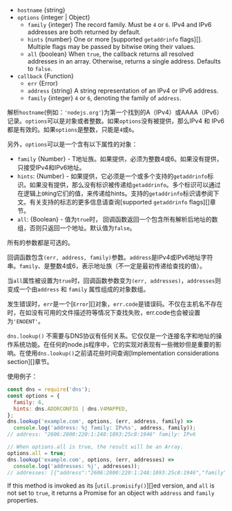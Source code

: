 <!-- YAML
added: v0.1.90
changes:
  - version: v1.2.0
    pr-url: https://github.com/nodejs/node/pull/744
    description: The `all` option is supported now.
-->
- `hostname` {string}
- `options` {integer | Object}
  - `family` {integer} The record family. Must be `4` or `6`. IPv4
    and IPv6 addresses are both returned by default.
  - `hints` {number} One or more [supported `getaddrinfo` flags][]. Multiple
    flags may be passed by bitwise `OR`ing their values.
  - `all` {boolean} When `true`, the callback returns all resolved addresses in
    an array. Otherwise, returns a single address. Defaults to `false`.
- `callback` {Function}
  - `err` {Error}
  - `address` {string} A string representation of an IPv4 or IPv6 address.
  - `family` {integer} `4` or `6`, denoting the family of `address`.

解析`hostname`(例如：`'nodejs.org'`)为第一个找到的A（IPv4）或AAAA（IPv6）记录。`options`可以是对象或者整数。如果`options`没有被提供，那么IPv4 和 IPv6都是有效的。如果`options`是整数，只能是`4`或`6`。

另外，`options`可以是一个含有以下属性的对象：
* `family` {Number} - T地址族。如果提供，必须为整数4或6。如果没有提供，只接受IPv4和IPv6地址。
* `hints`: {Number} - 如果提供，它必须是一个或多个支持的`getaddrinfo`标识。如果没有提供，那么没有标识被传递给`getaddrinfo`。多个标识可以通过在逻辑上`OR`ing它们的值，来传递给hints。支持的`getaddrinfo`标识请参阅下文。有关支持的标志的更多信息请查询[supported `getaddrinfo` flags][]章节。
* `all`: {Boolean} - 值为`true`时， 回调函数返回一个包含所有解析后地址的数组，否则只返回一个地址。默认值为`false`。

所有的参数都是可选的。

回调函数包含`(err, address, family)`参数。`address`是IPv4或IPv6地址字符串。`family`、是整数4或6，表示地址族（不一定是最初传递给查找的值）。

当`all`属性被设置为`true`时，回调函数参数变为`(err, addresses)`，`addresses`则变成一个由`address` 和 `family` 属性组成的对象数组。

发生错误时，`err`是一个[`Error`][]对象，`err.code`是错误码。不仅在主机名不存在时，在如没有可用的文件描述符等情况下查找失败，err.code也会被设置为`'ENOENT'`。

`dns.lookup()` 不需要与DNS协议有任何关系。它仅仅是一个连接名字和地址的操作系统功能。在任何的node.js程序中，它的实现对表现有一些微妙但是重要的影响。在使用`dns.lookup()`之前请花些时间查询[Implementation considerations section][]章节。

使用例子：

```js
const dns = require('dns');
const options = {
  family: 6,
  hints: dns.ADDRCONFIG | dns.V4MAPPED,
};
dns.lookup('example.com', options, (err, address, family) =>
  console.log('address: %j family: IPv%s', address, family));
// address: "2606:2800:220:1:248:1893:25c8:1946" family: IPv6

// When options.all is true, the result will be an Array.
options.all = true;
dns.lookup('example.com', options, (err, addresses) =>
  console.log('addresses: %j', addresses));
// addresses: [{"address":"2606:2800:220:1:248:1893:25c8:1946","family":6}]
```

If this method is invoked as its [`util.promisify()`][]ed version, and `all`
is not set to `true`, it returns a Promise for an object with `address` and
`family` properties.

